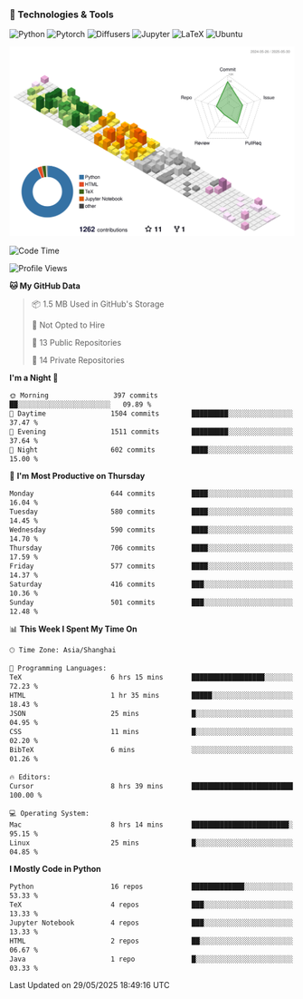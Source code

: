 ### 🧰 Technologies & Tools

![Python](https://img.shields.io/badge/python-%233776AB.svg?style=for-the-badge&logo=python&logoColor=white)
![Pytorch](https://img.shields.io/badge/pytorch-%23EE4C2C.svg?style=for-the-badge&logo=pytorch&logoColor=white)
![Diffusers](https://img.shields.io/badge/diffusers-HuggingFace-yellow?style=for-the-badge&logo=huggingface&logoColor=black)
![Jupyter](https://img.shields.io/badge/Jupyter-%23F37626.svg?style=for-the-badge&logo=Jupyter&logoColor=white)
![LaTeX](https://img.shields.io/badge/LaTeX-47A141?style=for-the-badge&logo=latex&logoColor=white)
![Ubuntu](https://img.shields.io/badge/Ubuntu-E95420?style=for-the-badge&logo=ubuntu&logoColor=white)


<!--![](https://raw.githubusercontent.com/BorisYang326/BorisYang326/output/github-contribution-grid-snake-dark.svg) -->
![](./profile-3d-contrib/profile-season-animate.svg)

<!--START_SECTION:waka-->
![Code Time](http://img.shields.io/badge/Code%20Time-896%20hrs-blue)

![Profile Views](http://img.shields.io/badge/Profile%20Views-1-blue)

**🐱 My GitHub Data** 

> 📦 1.5 MB Used in GitHub's Storage 
 > 
> 🚫 Not Opted to Hire
 > 
> 📜 13 Public Repositories 
 > 
> 🔑 14 Private Repositories 
 > 
**I'm a Night 🦉** 

```text
🌞 Morning                397 commits         ██░░░░░░░░░░░░░░░░░░░░░░░   09.89 % 
🌆 Daytime                1504 commits        █████████░░░░░░░░░░░░░░░░   37.47 % 
🌃 Evening                1511 commits        █████████░░░░░░░░░░░░░░░░   37.64 % 
🌙 Night                  602 commits         ████░░░░░░░░░░░░░░░░░░░░░   15.00 % 
```
📅 **I'm Most Productive on Thursday** 

```text
Monday                   644 commits         ████░░░░░░░░░░░░░░░░░░░░░   16.04 % 
Tuesday                  580 commits         ████░░░░░░░░░░░░░░░░░░░░░   14.45 % 
Wednesday                590 commits         ████░░░░░░░░░░░░░░░░░░░░░   14.70 % 
Thursday                 706 commits         ████░░░░░░░░░░░░░░░░░░░░░   17.59 % 
Friday                   577 commits         ████░░░░░░░░░░░░░░░░░░░░░   14.37 % 
Saturday                 416 commits         ███░░░░░░░░░░░░░░░░░░░░░░   10.36 % 
Sunday                   501 commits         ███░░░░░░░░░░░░░░░░░░░░░░   12.48 % 
```


📊 **This Week I Spent My Time On** 

```text
🕑︎ Time Zone: Asia/Shanghai

💬 Programming Languages: 
TeX                      6 hrs 15 mins       ██████████████████░░░░░░░   72.23 % 
HTML                     1 hr 35 mins        █████░░░░░░░░░░░░░░░░░░░░   18.43 % 
JSON                     25 mins             █░░░░░░░░░░░░░░░░░░░░░░░░   04.95 % 
CSS                      11 mins             █░░░░░░░░░░░░░░░░░░░░░░░░   02.20 % 
BibTeX                   6 mins              ░░░░░░░░░░░░░░░░░░░░░░░░░   01.26 % 

🔥 Editors: 
Cursor                   8 hrs 39 mins       █████████████████████████   100.00 % 

💻 Operating System: 
Mac                      8 hrs 14 mins       ████████████████████████░   95.15 % 
Linux                    25 mins             █░░░░░░░░░░░░░░░░░░░░░░░░   04.85 % 
```

**I Mostly Code in Python** 

```text
Python                   16 repos            █████████████░░░░░░░░░░░░   53.33 % 
TeX                      4 repos             ███░░░░░░░░░░░░░░░░░░░░░░   13.33 % 
Jupyter Notebook         4 repos             ███░░░░░░░░░░░░░░░░░░░░░░   13.33 % 
HTML                     2 repos             ██░░░░░░░░░░░░░░░░░░░░░░░   06.67 % 
Java                     1 repo              █░░░░░░░░░░░░░░░░░░░░░░░░   03.33 % 
```




 Last Updated on 29/05/2025 18:49:16 UTC
<!--END_SECTION:waka-->
